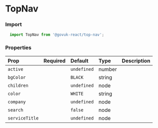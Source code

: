 TopNav
======

### Import
```js
  import TopNav from '@govuk-react/top-nav';
```
<!-- STORY -->



### Properties
Prop | Required | Default | Type | Description
:--- | :------- | :------ | :--- | :----------
 `active` |  | ```undefined``` | number | 
 `bgColor` |  | ```BLACK``` | string | 
 `children` |  | ```undefined``` | node | 
 `color` |  | ```WHITE``` | string | 
 `company` |  | ```undefined``` | node | 
 `search` |  | ```false``` | node | 
 `serviceTitle` |  | ```undefined``` | node | 


